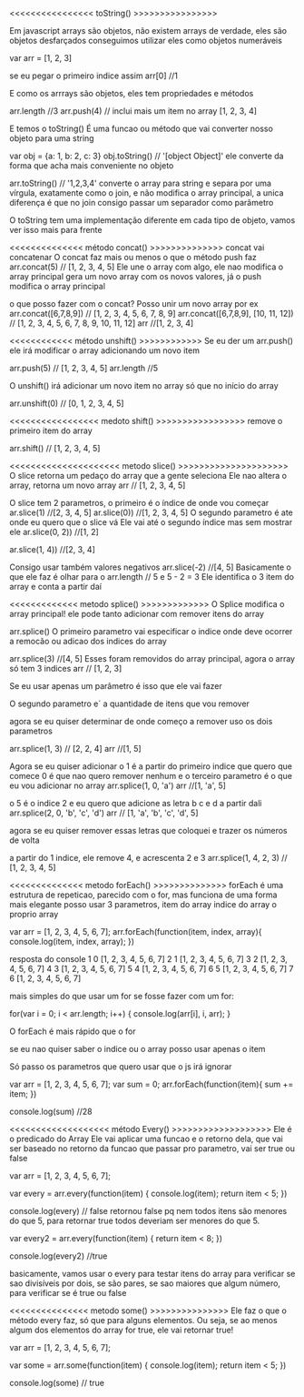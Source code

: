 <<<<<<<<<<<<<<<< toString() >>>>>>>>>>>>>>>>

Em javascript arrays são objetos, não existem arrays de verdade, eles são objetos desfarçados
conseguimos utilizar eles como objetos numeráveis

var arr = [1, 2, 3]

se eu pegar o primeiro indice assim arr[0] //1

E como os arrrays são objetos, eles tem propriedades e métodos

arr.length //3
arr.push(4) // inclui mais um item no array [1, 2, 3, 4]

E temos o toString()
É uma funcao ou método que vai converter nosso objeto para uma string

var obj = {a: 1, b: 2, c: 3}
obj.toString() // '[object Object]' ele converte da forma que acha mais conveniente no objeto

arr.toString() // '1,2,3,4' converte o array para string e separa por uma vírgula, exatamente como o join, e não modifica o array principal, a unica diferença é que no join consigo passar um separador como parâmetro

O toString tem uma implementação diferente em cada tipo de objeto, vamos ver isso mais para frente

<<<<<<<<<<<<<< método concat() >>>>>>>>>>>>>>
concat vai concatenar
O concat faz mais ou menos o que o método push faz
arr.concat(5) // [1, 2, 3, 4, 5]
Ele une o array com algo, ele nao modifica o array principal
gera um novo array com os novos valores, já o push modifica o array principal

o que posso fazer com o concat? Posso unir um novo array por ex
arr.concat([6,7,8,9]) // [1, 2, 3, 4, 5, 6, 7, 8, 9]
arr.concat([6,7,8,9], [10, 11, 12]) // [1, 2, 3, 4, 5, 6, 7, 8, 9, 10, 11, 12]
arr //[1, 2, 3, 4]

<<<<<<<<<<<< método unshift() >>>>>>>>>>>>
Se eu der um arr.push() ele irá modificar o array adicionando um novo item

arr.push(5) // [1, 2, 3, 4, 5]
arr.length //5

O unshift() irá adicionar um novo item no array só que no início do array

arr.unshift(0) // [0, 1, 2, 3, 4, 5]

<<<<<<<<<<<<<<<<< medoto shift() >>>>>>>>>>>>>>>>>
remove o primeiro item do array

arr.shift() // [1, 2, 3, 4, 5]

<<<<<<<<<<<<<<<<<<<<< metodo slice() >>>>>>>>>>>>>>>>>>>>>
O slice retorna um pedaço do array que a gente seleciona
Ele nao altera o array, retorna um novo array
arr // [1, 2, 3, 4, 5]

O slice tem 2 parametros, o primeiro é o índice de onde vou começar
ar.slice(1) //[2, 3, 4, 5]
ar.slice(0)) //[1, 2, 3, 4, 5]
O segundo parametro é ate onde eu quero que o slice vá
Ele vai até o segundo índice mas sem mostrar ele
ar.slice(0, 2)) //[1, 2]

ar.slice(1, 4)) //[2, 3, 4]

Consigo usar também valores negativos
arr.slice(-2) //[4, 5]
Basicamente o que ele faz é olhar para o arr.length // 5 e 5 - 2 = 3
Ele identifica o 3 item do array e conta a partir daí

<<<<<<<<<<<<< metodo splice() >>>>>>>>>>>>>
O Splice modifica o array principal! ele pode tanto adicionar com remover itens do array

arr.splice()
O primeiro parametro vai especificar o indice onde deve ocorrer a remocão ou adicao dos indices do array

arr.splice(3) //[4, 5]
Esses foram removidos do array principal, agora o array só tem 3 indices
arr // [1, 2, 3]

Se eu usar apenas um parâmetro é isso que ele vai fazer

O segundo parametro e´ a quantidade de itens que vou remover

agora se eu quiser determinar de onde começo a remover uso os dois parametros

arr.splice(1, 3) // [2, 2, 4]
arr //[1, 5]

Agora se eu quiser adicionar
o 1 é a partir do primeiro indice que quero que comece
0 é que nao quero remover nenhum
e o terceiro parametro é o que eu vou adicionar no array
arr.splice(1, 0, 'a')
arr //[1, 'a', 5]

o 5 é o indice 2 e eu quero que adicione as letra b c e d a partir dali
arr.splice(2, 0, 'b', 'c', 'd')
arr // [1, 'a', 'b', 'c', 'd', 5]

agora se eu quiser remover essas letras que coloquei e trazer os números de volta

a partir do 1 indice, ele remove 4, e acrescenta 2 e 3
arr.splice(1, 4, 2, 3) // [1, 2, 3, 4, 5]

<<<<<<<<<<<<<< metodo forEach() >>>>>>>>>>>>>>
forEach é uma estrutura de repeticao, parecido com o for,
mas funciona de uma forma mais elegante
posso usar 3 parametros, 
item do array
indice do array
o proprio array

var arr = [1, 2, 3, 4, 5, 6, 7];
arr.forEach(function(item, index, array){
  console.log(item, index, array);
})

resposta do console
1 0 [1, 2, 3, 4, 5, 6, 7]
2 1 [1, 2, 3, 4, 5, 6, 7]
3 2 [1, 2, 3, 4, 5, 6, 7]
4 3 [1, 2, 3, 4, 5, 6, 7]
5 4 [1, 2, 3, 4, 5, 6, 7]
6 5 [1, 2, 3, 4, 5, 6, 7]
7 6 [1, 2, 3, 4, 5, 6, 7]

mais simples do que usar um for
se fosse fazer com um for:

for(var i = 0; i < arr.length; i++) {
  console.log(arr[i], i, arr);
}

O forEach é mais rápido que o for

se eu nao quiser saber o indice ou o array posso usar apenas o item

Só passo os parametros que quero usar que o js irá ignorar

var arr = [1, 2, 3, 4, 5, 6, 7];
var sum = 0;
arr.forEach(function(item){
  sum += item;
})

console.log(sum) //28

<<<<<<<<<<<<<<<<<<< método Every() >>>>>>>>>>>>>>>>>>>
Ele é o predicado do Array
Ele vai aplicar uma funcao e o retorno dela,
que vai ser baseado no retorno da funcao que passar pro parametro,
vai ser true ou false

var arr = [1, 2, 3, 4, 5, 6, 7];

var every = arr.every(function(item) {
  console.log(item);
  return item < 5;
})

console.log(every) // false
retornou false pq nem todos itens são menores do que 5, para retornar true todos deveriam ser menores do que 5.

var every2 = arr.every(function(item) {
  return item < 8;
})

console.log(every2) //true

basicamente, vamos usar o every para testar itens do array para verificar se sao divisíveis por dois, se são pares, se sao maiores que algum número, para verificar se é true ou false

<<<<<<<<<<<<<<< metodo some() >>>>>>>>>>>>>>>
Ele faz o que o método every faz, só que para alguns elementos. Ou seja, se ao menos algum dos elementos do array for true, ele vai retornar true!

var arr = [1, 2, 3, 4, 5, 6, 7];

var some = arr.some(function(item) {
  console.log(item);
  return item < 5;
})

console.log(some) // true